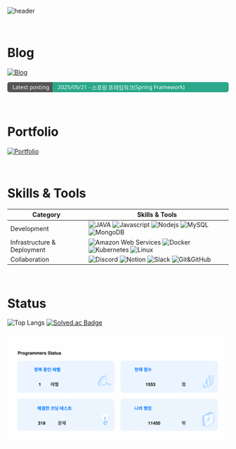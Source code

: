 ![header](https://capsule-render.vercel.app/api?type=soft&color=0:99d1ce,100:2aa889&height=170&fontAlignY=55&section=header&text=CHOO&fontSize=90&fontColor=0c1014&rotate=-8)

<br>

# Blog

[![Blog](https://img.shields.io/badge/CHOO─study-2aa889?style=flat&logo=github&logoColor=white)](https://github.com/CHOO-O/CHOO-study)

<!--LATEST_LINK_START-->
[![Latest Post](https://raw.githubusercontent.com/CHOO-O/CHOO-study/main/badge/Latest-post.svg)](https://github.com/CHOO-O/CHOO-study/blob/main/Back-end/Spring-framework.md)
<!--LATEST_LINK_END-->

<br>

# Portfolio

[![Portfolio](https://img.shields.io/badge/CHOO─portfolio-2aa889?style=flat&logo=github&logoColor=white)](https://choo-o.github.io/)

<br>

# Skills & Tools

| Category                    | Skills & Tools                                                                                                                                                                                                                                                                                                                                                                                                                                                                             |
| --------------------------- | ------------------------------------------------------------------------------------------------------------------------------------------------------------------------------------------------------------------------------------------------------------------------------------------------------------------------------------------------------------------------------------------------------------------------------------------------------------------------------------------ |
| Development                 | ![JAVA](https://img.shields.io/badge/JAVA-007396?style=flat&logo=Java&logoColor=white) ![Javascript](https://img.shields.io/badge/Javascript-F7DF1E?style=flat&logo=javascript&logoColor=white) ![Nodejs](https://img.shields.io/badge/Node.js-5FA04E?style=flat&logo=nodedotjs&logoColor=white) ![MySQL](https://img.shields.io/badge/MySQL-4479A1?style=flat&logo=mysql&logoColor=white) ![MongoDB](https://img.shields.io/badge/MongoDB-47A248?style=flat&logo=mongodb&logoColor=white) |
| Infrastructure & Deployment | ![Amazon Web Services](https://img.shields.io/badge/Amazon%20Web%20Services-232F3E?style=flat&logo=amazonwebservices&logoColor=white) ![Docker](https://img.shields.io/badge/Docker-2496ED?style=flat&logo=docker&logoColor=white) ![Kubernetes](https://img.shields.io/badge/Kubernetes-326CE5?style=flat&logo=kubernetes&logoColor=white) ![Linux](https://img.shields.io/badge/Linux-FCC624?style=flat&logo=linux&logoColor=white)                                                      |
| Collaboration               | ![Discord](https://img.shields.io/badge/Discord-5865F2?style=flat&logo=discord&logoColor=white) ![Notion](https://img.shields.io/badge/Notion-000000?style=flat&logo=slack&logoColor=white) ![Slack](https://img.shields.io/badge/Slack-4A154B?style=flat&logo=slack&logoColor=white) ![Git&GitHub](https://img.shields.io/badge/Git&GitHub-181717?style=flat&logo=github&logoColor=white)                                                                                                 |

<br>

# Status

![Top Langs](https://github-readme-stats.vercel.app/api/top-langs/?username=CHOO-O&layout=compact&theme=gotham) [![Solved.ac Badge](http://mazassumnida.wtf/api/v2/generate_badge?boj=choo_o)](https://solved.ac/choo_o})

![Programmers Badge](https://raw.githubusercontent.com/CHOO-O/Programmers_Badge_Generator/main/result/result.svg)
